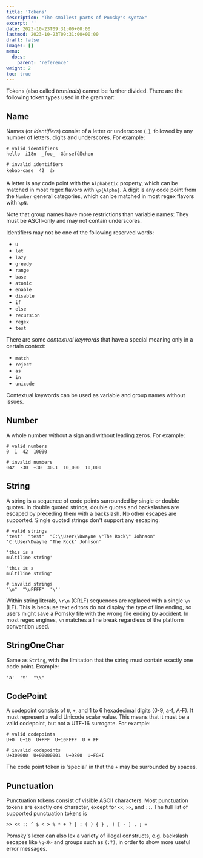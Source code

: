 ```yaml
---
title: 'Tokens'
description: "The smallest parts of Pomsky's syntax"
excerpt: ''
date: 2023-10-23T09:31:00+00:00
lastmod: 2023-10-23T09:31:00+00:00
draft: false
images: []
menu:
  docs:
    parent: 'reference'
weight: 2
toc: true
---
```


Tokens (also called _terminals_) cannot be further divided. There are the following token types
used in the grammar:

## Name

Names (or _identifiers_) consist of a letter or underscore (`_`), followed by any number of letters,
digits and underscores. For example:

```pomsky
# valid identifiers
hello  i18n  _foo_  Gänsefüßchen

# invalid identifiers
kebab-case  42  👍‍
```

A letter is any code point with the `Alphabetic` property, which can be matched in most regex flavors with `\p{Alpha}`. A digit is any code point from the `Number` general categories, which can be matched in most regex flavors with `\pN`.

Note that group names have more restrictions than variable names: They must be ASCII-only and may not contain underscores.

Identifiers may not be one of the following reserved words:

- `U`
- `let`
- `lazy`
- `greedy`
- `range`
- `base`
- `atomic`
- `enable`
- `disable`
- `if`
- `else`
- `recursion`
- `regex`
- `test`

There are some _contextual keywords_ that have a special meaning only in a certain context:

- `match`
- `reject`
- `as`
- `in`
- `unicode`

Contextual keywords can be used as variable and group names without issues.

## Number

A whole number without a sign and without leading zeros. For example:

```pomsky
# valid numbers
0  1  42  10000

# invalid numbers
042  -30  +30  30.1  10_000  10,000
```

## String

A string is a sequence of code points surrounded by single or double quotes. In double quoted
strings, double quotes and backslashes are escaped by preceding them with a backslash. No other
escapes are supported. Single quoted strings don't support any escaping:

```pomsky
# valid strings
'test'  "test"  "C:\\User\\Dwayne \"The Rock\" Johnson"  'C:\User\Dwayne "The Rock" Johnson'

'this is a
multiline string'

"this is a
multiline string"

# invalid strings
"\n"  "\uFFFF"  '\''
```

Within string literals, `\r\n` (CRLF) sequences are replaced with a single `\n` (LF).
This is because text editors do not display the type of line ending, so users might save a Pomsky
file with the wrong file ending by accident. In most regex engines, `\n` matches a line break
regardless of the platform convention used.

## StringOneChar

Same as `String`, with the limitation that the string must contain exactly one code point. Example:

```pomsky
'a'  'ŧ'  "\\"
```

## CodePoint

A codepoint consists of `U`, `+`, and 1 to 6 hexadecimal digits (0-9, a-f, A-F). It must
represent a valid Unicode scalar value. This means that it must be a valid codepoint, but not a
UTF-16 surrogate. For example:

```pomsky
# valid codepoints
U+0  U+10  U+FFF  U+10FFFF  U + FF

# invalid codepoints
U+300000  U+00000001  U+D800  U+FGHI
```

The code point token is 'special' in that the `+` may be surrounded by spaces.

## Punctuation

Punctuation tokens consist of visible ASCII characters. Most punctuation tokens are exactly one
character, except for `<<`, `>>`, and `::`. The full list of supported punctuation tokens is

```pomsky
>> << :: ^ $ < > % * + ? | : ( ) { } , ! [ - ] . ; =
```

Pomsky's lexer can also lex a variety of illegal constructs, e.g. backslash escapes like `\g<0>`
and groups such as `(:?)`, in order to show more useful error messages.
